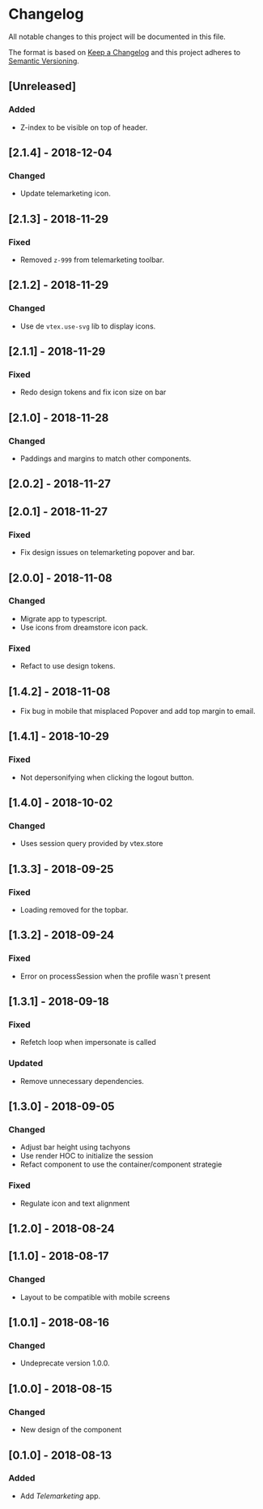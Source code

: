 # Changelog

All notable changes to this project will be documented in this file.

The format is based on [Keep a Changelog](http://keepachangelog.com/en/1.0.0/)
and this project adheres to [Semantic Versioning](http://semver.org/spec/v2.0.0.html).

## [Unreleased]
### Added
- Z-index to be visible on top of header.

## [2.1.4] - 2018-12-04
### Changed
- Update telemarketing icon.

## [2.1.3] - 2018-11-29
### Fixed
- Removed `z-999` from telemarketing toolbar.

## [2.1.2] - 2018-11-29
### Changed
- Use de `vtex.use-svg` lib to display icons.

## [2.1.1] - 2018-11-29
### Fixed
- Redo design tokens and fix icon size on bar

## [2.1.0] - 2018-11-28
### Changed
- Paddings and margins to match other components. 

## [2.0.2] - 2018-11-27

## [2.0.1] - 2018-11-27
### Fixed
- Fix design issues on telemarketing popover and bar.

## [2.0.0] - 2018-11-08
### Changed
- Migrate app to typescript.
- Use icons from dreamstore icon pack.
### Fixed
- Refact to use design tokens.

## [1.4.2] - 2018-11-08
- Fix bug in mobile that misplaced Popover and add top margin to email.

## [1.4.1] - 2018-10-29
### Fixed
- Not depersonifying when clicking the logout button.

## [1.4.0] - 2018-10-02
### Changed
- Uses session query provided by vtex.store

## [1.3.3] - 2018-09-25
### Fixed
- Loading removed for the topbar.

## [1.3.2] - 2018-09-24
### Fixed
- Error on processSession when the profile wasn´t  present

## [1.3.1] - 2018-09-18
### Fixed
- Refetch loop when impersonate is called
### Updated
- Remove unnecessary dependencies.

## [1.3.0] - 2018-09-05
### Changed
- Adjust bar height using tachyons
- Use render HOC to initialize the session
- Refact component to use the container/component strategie
### Fixed
- Regulate icon and text alignment 

## [1.2.0] - 2018-08-24

## [1.1.0] - 2018-08-17
### Changed
- Layout to be compatible with mobile screens

## [1.0.1] - 2018-08-16
### Changed
- Undeprecate version 1.0.0.

## [1.0.0] - 2018-08-15
### Changed
- New design of the component


## [0.1.0] - 2018-08-13
### Added
- Add _Telemarketing_ app.
